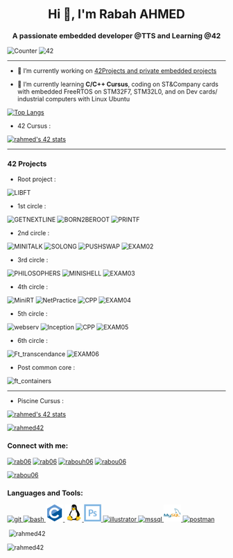 <h1 align="center">Hi 👋, I'm Rabah AHMED</h1>
<h3 align="center">A passionate embedded developer @TTS and Learning @42</h3>

![Counter](https://komarev.com/ghpvc/?username=rahmed42&color=green&style=flat)
![42](https://badgen.net/badge/Nice/rahmed/orange?cache=86400&icon=https://meta.intra.42.fr/assets/42_logo-7dfc9110a5319a308863b96bda33cea995046d1731cebb735e41b16255106c12.svg)

---


- 🔭 I’m currently working on [42Projects and private embedded projects](https://github.com/rahmed42?tab=repositories)

- 🌱 I’m currently learning **C/C++ Cursus**, coding on ST&Company cards with embedded FreeRTOS on STM32F7, STM32L0, and on Dev cards/ industrial computers with Linux Ubuntu


[![Top Langs](https://github-readme-stats.vercel.app/api/top-langs/?username=rahmed42&layout=compact&theme=prussian)](https://github.com/rahmed42/github-readme-stats)


- 42 Cursus :

[![rahmed's 42 stats](https://badge42.vercel.app/api/v2/cl1mbvsmg00260alc05de4fvo/stats?cursusId=21&coalitionId=117)](https://github.com/JaeSeoKim/badge42)


---

### 42 Projects

- Root project :

![LIBFT](https://badgen.net/badge/Libft/125/blue?cache=86400&icon=https://meta.intra.42.fr/assets/42_logo-7dfc9110a5319a308863b96bda33cea995046d1731cebb735e41b16255106c12.svg)


- 1st circle :

![GETNEXTLINE](https://badgen.net/badge/GetNextLine/125/blue/?cache=86400&icon=https://meta.intra.42.fr/assets/42_logo-7dfc9110a5319a308863b96bda33cea995046d1731cebb735e41b16255106c12.svg)
![BORN2BEROOT](https://badgen.net/badge/Born2beRoot/125/blue?cache=86400&icon=https://meta.intra.42.fr/assets/42_logo-7dfc9110a5319a308863b96bda33cea995046d1731cebb735e41b16255106c12.svg)
![PRINTF](https://badgen.net/badge/printf/100/green?cache=86400&icon=https://meta.intra.42.fr/assets/42_logo-7dfc9110a5319a308863b96bda33cea995046d1731cebb735e41b16255106c12.svg)


- 2nd circle :

![MINITALK](https://badgen.net/badge/MiniTalk/100/green/?cache=86400&icon=https://meta.intra.42.fr/assets/42_logo-7dfc9110a5319a308863b96bda33cea995046d1731cebb735e41b16255106c12.svg)
![SOLONG](https://badgen.net/badge/SoLong/125/blue/?cache=86400&icon=https://meta.intra.42.fr/assets/42_logo-7dfc9110a5319a308863b96bda33cea995046d1731cebb735e41b16255106c12.svg)
![PUSHSWAP](https://badgen.net/badge/PushSwap/84/green/?cache=86400&icon=https://meta.intra.42.fr/assets/42_logo-7dfc9110a5319a308863b96bda33cea995046d1731cebb735e41b16255106c12.svg)
![EXAM02](https://badgen.net/badge/Exam02/100/green/?cache=86400&icon=https://meta.intra.42.fr/assets/42_logo-7dfc9110a5319a308863b96bda33cea995046d1731cebb735e41b16255106c12.svg)


- 3rd circle :

![PHILOSOPHERS](https://badgen.net/badge/Philosophers/125/blue/?cache=86400&icon=https://meta.intra.42.fr/assets/42_logo-7dfc9110a5319a308863b96bda33cea995046d1731cebb735e41b16255106c12.svg)
![MINISHELL](https://badgen.net/badge/MiniShell/101/blue/?cache=86400&icon=https://meta.intra.42.fr/assets/42_logo-7dfc9110a5319a308863b96bda33cea995046d1731cebb735e41b16255106c12.svg)
![EXAM03](https://badgen.net/badge/Exam03/100/green/?cache=86400&icon=https://meta.intra.42.fr/assets/42_logo-7dfc9110a5319a308863b96bda33cea995046d1731cebb735e41b16255106c12.svg)


- 4th circle :

![MiniRT](https://badgen.net/badge/MiniRT/105/blue/?cache=86400&icon=https://meta.intra.42.fr/assets/42_logo-7dfc9110a5319a308863b96bda33cea995046d1731cebb735e41b16255106c12.svg)
![NetPractice](https://badgen.net/badge/NetPractice/100/green/?cache=86400&icon=https://meta.intra.42.fr/assets/42_logo-7dfc9110a5319a308863b96bda33cea995046d1731cebb735e41b16255106c12.svg)
![CPP](https://badgen.net/badge/CPP00-04/Cleaned/green/?cache=86400&icon=https://meta.intra.42.fr/assets/42_logo-7dfc9110a5319a308863b96bda33cea995046d1731cebb735e41b16255106c12.svg)
![EXAM04](https://badgen.net/badge/Exam04/100/green/?cache=86400&icon=https://meta.intra.42.fr/assets/42_logo-7dfc9110a5319a308863b96bda33cea995046d1731cebb735e41b16255106c12.svg)


- 5th circle :

![webserv](https://badgen.net/badge/Webserv/100/green/?cache=86400&icon=https://meta.intra.42.fr/assets/42_logo-7dfc9110a5319a308863b96bda33cea995046d1731cebb735e41b16255106c12.svg)
![Inception](https://badgen.net/badge/Inception/100/green/?cache=86400&icon=https://meta.intra.42.fr/assets/42_logo-7dfc9110a5319a308863b96bda33cea995046d1731cebb735e41b16255106c12.svg)
![CPP](https://badgen.net/badge/CPP05-09/Cleaned/green/?cache=86400&icon=https://meta.intra.42.fr/assets/42_logo-7dfc9110a5319a308863b96bda33cea995046d1731cebb735e41b16255106c12.svg)
![EXAM05](https://badgen.net/badge/Exam05/100/green/?cache=86400&icon=https://meta.intra.42.fr/assets/42_logo-7dfc9110a5319a308863b96bda33cea995046d1731cebb735e41b16255106c12.svg)


- 6th circle :

![Ft_transcendance](https://badgen.net/badge/Ft_Transcendance/99/green/?cache=86400&icon=https://meta.intra.42.fr/assets/42_logo-7dfc9110a5319a308863b96bda33cea995046d1731cebb735e41b16255106c12.svg)
![EXAM06](https://badgen.net/badge/Exam06/.../purple/?cache=86400&icon=https://meta.intra.42.fr/assets/42_logo-7dfc9110a5319a308863b96bda33cea995046d1731cebb735e41b16255106c12.svg)


- Post common core :

![ft_containers](https://badgen.net/badge/ft_containers/.../purple/?cache=86400&icon=https://meta.intra.42.fr/assets/42_logo-7dfc9110a5319a308863b96bda33cea995046d1731cebb735e41b16255106c12.svg)


---

- Piscine Cursus :

[![rahmed's 42 stats](https://badge42.vercel.app/api/v2/cl1mbvsmg00260alc05de4fvo/stats?cursusId=9&coalitionId=piscine)](     https://github.com/JaeSeoKim/badge42)



<p align="left"> <a href="https://github.com/ryo-ma/github-profile-trophy"><img src="https://github-profile-trophy.vercel.app/?username=rahmed42&theme=nord&rank=SECRET,SSS,SS,S,AAA,AA,A,B" alt="rahmed42" /></a> </p>


<h3 align="left">Connect with me:</h3>
<p align="left">

</p><a href="https://linkedin.com/in/rab06" target="blank"><img align="center" src="https://raw.githubusercontent.com/rahuldkjain/github-profile-readme-generator/master/src/images/icons/Social/linked-in-alt.svg" alt="rab06" height="30" with="40" /></a>
<a href="https://fb.com/rab06" target="blank"><img align="center" src="https://raw.githubusercontent.com/rahuldkjain/github-profile-readme-generator/master/src/images/icons/Social/facebook.svg" alt="rab06" height="30" width="40" /></a>
<a href="https://instagram.com/rabouh06" target="blank"><img align="center" src="https://raw.githubusercontent.com/rahuldkjain/github-profile-readme-generator/master/src/images/icons/Social/instagram.svg" alt="rabouh06" height="30" width="40" /></a>
<a href="https://twitter.com/rabou06" target="blank"><img align="center" src="https://raw.githubusercontent.com/rahuldkjain/github-profile-readme-generator/master/src/images/icons/Social/twitter.svg" alt="rabou06" height="30" width="40" /></a> </p>

<p align="center">
</p><a href="https://twitter.com/rabou06" target="blank"><img src="https://img.shields.io/twitter/follow/rabou06?logo=twitter&style=for-the-badge" alt="rabou06" /></a> </p>

<h3 align="left">Languages and Tools:</h3>
<p align="left">
<a href="https://git-scm.com/" target="_blank"> <img src="https://www.vectorlogo.zone/logos/git-scm/git-scm-icon.svg" alt="git" width="40" height="40"/> </a>
<a href="https://www.gnu.org/software/bash/" target="_blank"> <img src="https://www.vectorlogo.zone/logos/gnu_bash/gnu_bash-icon.svg" alt="bash" width="40" height="40"/> </a>
<a href="https://www.cprogramming.com/" target="_blank"> <img src="https://raw.githubusercontent.com/devicons/devicon/master/icons/c/c-original.svg" alt="c" width="40" height="40"/> </a>
<a href="https://www.linux.org/" target="_blank"> <img src="https://raw.githubusercontent.com/devicons/devicon/master/icons/linux/linux-original.svg" alt="linux" width="40" height="40"/> </a>
<a href="https://www.photoshop.com/en" target="_blank"> <img src="https://raw.githubusercontent.com/devicons/devicon/master/icons/photoshop/photoshop-line.svg" alt="photoshop" width="40" height="40"/> </a>
<a href="https://www.adobe.com/in/products/illustrator.html" target="_blank"> <img src="https://www.vectorlogo.zone/logos/adobe_illustrator/adobe_illustrator-icon.svg" alt="illustrator" width="40" height="40"/> </a>
<a href="https://www.microsoft.com/en-us/sql-server" target="_blank"> <img src="https://www.svgrepo.com/show/303229/microsoft-sql-server-logo.svg" alt="mssql" width="40" height="40"/> </a>
<a href="https://www.mysql.com/" target="_blank"> <img src="https://raw.githubusercontent.com/devicons/devicon/master/icons/mysql/mysql-original-wordmark.svg" alt="mysql" width="40" height="40"/> </a>
<a href="https://postman.com" target="_blank"> <img src="https://www.vectorlogo.zone/logos/getpostman/getpostman-icon.svg" alt="postman" width="40" height="40"/> </a> </p>


<p>&nbsp;<img align="center" src="https://github-readme-stats.vercel.app/api?username=rahmed42&show_icons=true&theme=nord&locale=en" alt="rahmed42" /></p>

<p><img align="center" src="https://github-readme-streak-stats.herokuapp.com/?user=rahmed42&theme=nord" alt="rahmed42" /></p>
